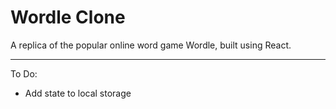 # Wordle Clone

A replica of the popular online word game Wordle, built using React.

---

To Do:

- Add state to local storage
